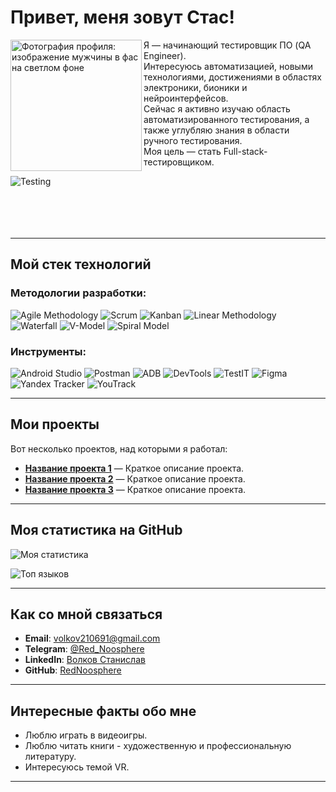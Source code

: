 # Привет, меня зовут Стас! 

<img src="https://sun9-6.userapi.com/impg/3yLUC4tAZOjGoC9Spt5ZxwGpznzZ1hCjCCAEAw/wxKUsOGyzuE.jpg?size=1531x2160&quality=95&sign=95f737af3c0724b48a9cc15f5f07ede8&type=album" alt="Фотография профиля: изображение мужчины в фас на светлом фоне" width="210" align="left" />

Я — начинающий тестировщик ПО (QA Engineer).  
Интересуюсь автоматизацией, новыми технологиями, достижениями в областях электроники, бионики и нейроинтерфейсов.   
Сейчас я активно изучаю область автоматизированного тестирования, а также углубляю знания в области ручного тестирования.  
Моя цель — стать Full-stack-тестировщиком.

![Testing](https://img.shields.io/badge/Testing-0052CC?style=for-the-badge&logo=testing-library&logoColor=white)
<br><br>
<br><br>
<br>

---

## Мой стек технологий

### Методологии разработки:
![Agile Methodology](https://img.shields.io/badge/Agile_Methodology-6DB33F?style=for-the-badge&logo=agile&logoColor=white)
![Scrum](https://img.shields.io/badge/Scrum-6DB33F?style=for-the-badge&logo=scrumalliance&logoColor=white)
![Kanban](https://img.shields.io/badge/Kanban-2584FF?style=for-the-badge&logo=kanban&logoColor=white)
![Linear Methodology](https://img.shields.io/badge/Linear_Methodology-0052CC?style=for-the-badge&logo=line&logoColor=white)
![Waterfall](https://img.shields.io/badge/Waterfall-0052CC?style=for-the-badge&logo=water&logoColor=white)
![V-Model](https://img.shields.io/badge/V--Model-0052CC?style=for-the-badge&logo=verizon&logoColor=white)
![Spiral Model](https://img.shields.io/badge/Spiral_Model-FF6F61?style=for-the-badge&logo=circle&logoColor=white)

### Инструменты:
![Android Studio](https://img.shields.io/badge/Android_Studio-3DDC84?style=for-the-badge&logo=android-studio&logoColor=white)
![Postman](https://img.shields.io/badge/Postman-FF6C37?style=for-the-badge&logo=postman&logoColor=white)
![ADB](https://img.shields.io/badge/ADB-3DDC84?style=for-the-badge&logo=android&logoColor=white)
![DevTools](https://img.shields.io/badge/DevTools-4285F4?style=for-the-badge&logo=google-chrome&logoColor=white)
![TestIT](https://img.shields.io/badge/TestIT-0078D7?style=for-the-badge&logo=testin&logoColor=white)
![Figma](https://img.shields.io/badge/Figma-F24E1E?style=for-the-badge&logo=figma&logoColor=white)
![Yandex Tracker](https://img.shields.io/badge/Yandex_Tracker-FF0000?style=for-the-badge&logo=yandex&logoColor=white)
![YouTrack](https://img.shields.io/badge/YouTrack-000000?style=for-the-badge&logo=youtrack&logoColor=white)

---

## Мои проекты

Вот несколько проектов, над которыми я работал:

- **[Название проекта 1](ссылка-на-репозиторий)** — Краткое описание проекта.
- **[Название проекта 2](ссылка-на-репозиторий)** — Краткое описание проекта.
- **[Название проекта 3](ссылка-на-репозиторий)** — Краткое описание проекта.

---

## Моя статистика на GitHub

![Моя статистика](https://github-readme-stats.vercel.app/api?username=RedNoosphere&show_icons=true&theme=radical)

![Топ языков](https://github-readme-stats.vercel.app/api/top-langs/?username=RedNoosphere&layout=compact&theme=radical)

---

## Как со мной связаться

- **Email**: [volkov210691@gmail.com](mailto:volkov210691@gmail.com)
- **Telegram**: [@Red_Noosphere](https://t.me/Red_Noosphere)
- **LinkedIn**: [Волков Станислав](https://www.linkedin.com/in/станислав-волков-5520a922a)
- **GitHub**: [RedNoosphere](https://github.com/RedNoosphere)

---

## Интересные факты обо мне

- Люблю играть в видеоигры.
- Люблю читать книги - художественную и профессиональную литературу.
- Интересуюсь темой VR.

---
